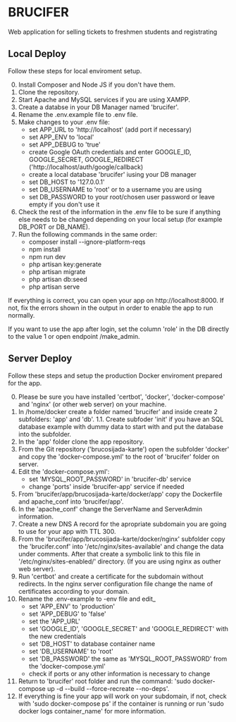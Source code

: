 # BRUCIFER 

Web application for selling tickets to freshmen students and registrating 

## Local Deploy

Follow these steps for local enviroment setup.

0. Install Composer and Node JS if you don't have them.
1. Clone the repository.
2. Start Apache and MySQL services if you are using XAMPP.
3. Create a databse in your DB Manager named 'brucifer'.
5. Rename the .env.example file to .env file.
6. Make changes to your .env file: 
	- set APP_URL to 'http://localhost' (add port if necessary)  
	- set APP_ENV to 'local'
	- set APP_DEBUG to 'true'
	- create Google OAuth credentials and enter GOOGLE_ID, GOOGLE_SECRET, GOOGLE_REDIRECT ('http://localhost/auth/google/callback)
	- create a local database 'brucifer' iusing your DB manager
	- set DB_HOST to '127.0.0.1'
	- set DB_USERNAME to 'root' or to a username you are using
	- set DB_PASSWORD to your root/chosen user password or leave empty if you don't use it
7. Check the rest of the information in the .env file to be sure if anything else needs to be changed depending on your local setup (for example DB_PORT or DB_NAME).
8. Run the following commands in the same order:
	- composer install --ignore-platform-reqs
	- npm install
	- npm run dev
	- php artisan key:generate
	- php artisan migrate
	- php artisan db:seed
	- php artisan serve
	
If everything is correct, you can open your app on http://localhost:8000. If not, fix the errors shown in the output in order to enable the app to run normally.

If you want to use the app after login, set the column 'role' in the DB directly to the value 1 or open endpoint /make_admin.

## Server Deploy

Follow these steps and setup the production Docker enviroment prepared for the app.

0. Please be sure you have installed 'certbot', 'docker', 'docker-compose' and 'nginx' (or other web server) on your machine.
1. In /home/docker create a folder named 'brucifer' and inside create 2 subfolders: 'app' and 'db'.
	1.1. Create subfoder 'init' if you have an SQL database example with dummy data to start with and put the database into the subfolder.
2. In the 'app' folder clone the app repository.
3. From the Git repository ('brucosijada-karte') open the subfolder 'docker' and copy the 'docker-compose.yml' to the root of 'brucifer' folder on server.
4. Edit the 'docker-compose.yml':
	- set 'MYSQL_ROOT_PASSWORD' in 'brucifer-db' service
	- change 'ports' inside 'brucifer-app' service if needed
5. From 'brucifer/app/brucosijada-karte/docker/app' copy the Dockerfile and apache_conf into 'brucifer/app'.
6. In the 'apache_conf' change the ServerName and ServerAdmin information.
7. Create a new DNS A record for the apropriate subdomain you are going to use for your app with TTL 300.
8. From the 'brucifer/app/brucosijada-karte/docker/nginx' subfolder copy the 'brucifer.conf' into '/etc/nginx/sites-available' and change the data under comments. After that create a symbolic link to this file in '/etc/nginx/sites-enabled/' directory. (If you are using nginx as outher web server).
9. Run 'certbot' and create a certificate for the subdomain without redirects. In the nginx server configuration file change the name of certificates according to your domain.
10. Rename the .env-example to -env file and edit_
	- set 'APP_ENV' to 'production'
	- set 'APP_DEBUG' to 'false'
	- set the 'APP_URL' 
	- set 'GOOGLE_ID', 'GOOGLE_SECRET' and 'GOOGLE_REDIRECT' with the new credentials
	- set 'DB_HOST' to database container name
	- set 'DB_USERNAME' to 'root'
	- set 'DB_PASSWORD' the same as 'MYSQL_ROOT_PASSWORD' from the 'docker-compose.yml'
	- check if ports or any other information is necessary to change
11. Return to 'brucifer' root folder and run the command: 'sudo docker-compose up -d --build --force-recreate --no-deps'. 
12. If everything is fine your app will work on your subdomain, if not, check with 'sudo docker-compose ps' if the container is running or run 'sudo docker logs container_name' for more information.



